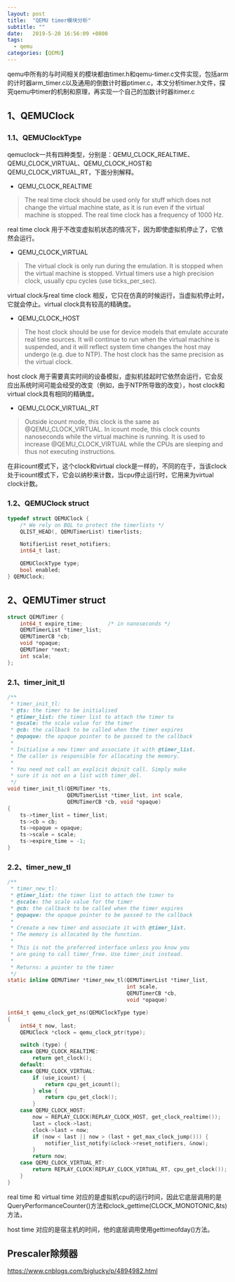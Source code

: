 ```yaml
---
layout: post
title:  "QEMU timer模块分析"
subtitle: ""
date:   2019-5-20 16:56:09 +0800
tags:
  - qemu
categories: [QEMU]
---
```


 qemu中所有的与时间相关的模块都由timer.h和qemu-timer.c文件实现，包括arm的计时器arm_timer.c以及通用的倒数计时器ptimer.c，本文分析timer.h文件，探究qemu中timer的机制和原理，再实现一个自己的加数计时器itimer.c

## 1、QEMUClock

### 1.1、QEMUClockType

qemuclock一共有四种类型，分别是：QEMU_CLOCK_REALTIME、QEMU_CLOCK_VIRTUAL、QEMU_CLOCK_HOST和QEMU_CLOCK_VIRTUAL_RT，下面分别解释。

- QEMU_CLOCK_REALTIME

> The real time clock should be used only for stuff which does not change the virtual machine state, as it is run even if the virtual machine is stopped. The real time clock has a frequency of 1000 Hz.

real time clock 用于不改变虚拟机状态的情况下，因为即使虚拟机停止了，它依然会运行。

- QEMU_CLOCK_VIRTUAL

> The virtual clock is only run during the emulation. It is stopped when the virtual machine is stopped. Virtual timers use a high precision clock, usually cpu cycles (use ticks_per_sec).

virtual clock与real time clock 相反，它只在仿真的时候运行，当虚拟机停止时，它就会停止。virtual clock具有较高的精确度。

- QEMU_CLOCK_HOST

> The host clock should be use for device models that emulate accurate real time sources. It will continue to run when the virtual machine is suspended, and it will reflect system time changes the host may undergo (e.g. due to NTP). The host clock has the same precision as the virtual clock.

host clock 用于需要真实时间的设备模拟，虚拟机挂起时它依然会运行，它会反应出系统时间可能会经受的改变（例如，由于NTP所导致的改变），host clock和virtual clock具有相同的精确度。

- QEMU_CLOCK_VIRTUAL_RT

> Outside icount mode, this clock is the same as @QEMU_CLOCK_VIRTUAL. In icount mode, this clock counts nanoseconds while the virtual machine is running.  It is used to increase @QEMU_CLOCK_VIRTUAL while the CPUs are sleeping and thus not executing instructions.

在非icount模式下，这个clock和virtual clock是一样的，不同的在于，当该clock处于icount模式下，它会以纳秒来计数，当cpu停止运行时，它用来为virtual clock计数。

### 1.2、QEMUClock struct

```c
typedef struct QEMUClock {
    /* We rely on BQL to protect the timerlists */
    QLIST_HEAD(, QEMUTimerList) timerlists;

    NotifierList reset_notifiers;
    int64_t last;

    QEMUClockType type;
    bool enabled;
} QEMUClock;
```



## 2、QEMUTimer struct

```c
struct QEMUTimer {
    int64_t expire_time;        /* in nanoseconds */
    QEMUTimerList *timer_list;
    QEMUTimerCB *cb;
    void *opaque;
    QEMUTimer *next;
    int scale;
};
```

### 2.1、timer_init_tl

```c
/**
 * timer_init_tl:
 * @ts: the timer to be initialised
 * @timer_list: the timer list to attach the timer to
 * @scale: the scale value for the timer
 * @cb: the callback to be called when the timer expires
 * @opaque: the opaque pointer to be passed to the callback
 *
 * Initialise a new timer and associate it with @timer_list.
 * The caller is responsible for allocating the memory.
 *
 * You need not call an explicit deinit call. Simply make
 * sure it is not on a list with timer_del.
 */
void timer_init_tl(QEMUTimer *ts,
                   QEMUTimerList *timer_list, int scale,
                   QEMUTimerCB *cb, void *opaque)
{
    ts->timer_list = timer_list;
    ts->cb = cb;
    ts->opaque = opaque;
    ts->scale = scale;
    ts->expire_time = -1;
}
```

### 2.2、timer_new_tl

```c
/**
 * timer_new_tl:
 * @timer_list: the timer list to attach the timer to
 * @scale: the scale value for the timer
 * @cb: the callback to be called when the timer expires
 * @opaque: the opaque pointer to be passed to the callback
 *
 * Creeate a new timer and associate it with @timer_list.
 * The memory is allocated by the function.
 *
 * This is not the preferred interface unless you know you
 * are going to call timer_free. Use timer_init instead.
 *
 * Returns: a pointer to the timer
 */
static inline QEMUTimer *timer_new_tl(QEMUTimerList *timer_list,
                                      int scale,
                                      QEMUTimerCB *cb,
                                      void *opaque)
```

```c
int64_t qemu_clock_get_ns(QEMUClockType type)
{
    int64_t now, last;
    QEMUClock *clock = qemu_clock_ptr(type);

    switch (type) {
    case QEMU_CLOCK_REALTIME:
        return get_clock();
    default:
    case QEMU_CLOCK_VIRTUAL:
        if (use_icount) {
            return cpu_get_icount();
        } else {
            return cpu_get_clock();
        }
    case QEMU_CLOCK_HOST:
        now = REPLAY_CLOCK(REPLAY_CLOCK_HOST, get_clock_realtime());
        last = clock->last;
        clock->last = now;
        if (now < last || now > (last + get_max_clock_jump())) {
            notifier_list_notify(&clock->reset_notifiers, &now);
        }
        return now;
    case QEMU_CLOCK_VIRTUAL_RT:
        return REPLAY_CLOCK(REPLAY_CLOCK_VIRTUAL_RT, cpu_get_clock());
    }
}
```

real time 和 virtual time 对应的是虚拟机cpu的运行时间，因此它底层调用的是QueryPerformanceCounter()方法和clock_gettime(CLOCK_MONOTONIC,&ts)方法，

host time 对应的是宿主机的时间，他的底层调用使用gettimeofday()方法。

## Prescaler除频器

<https://www.cnblogs.com/biglucky/p/4894982.html>